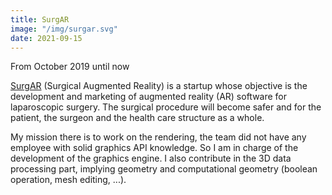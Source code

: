 ```yaml
---
title: SurgAR
image: "/img/surgar.svg"
date: 2021-09-15
---
```


From October 2019 until now


[SurgAR](http://www.surgar-surgery.com/) (Surgical Augmented Reality) is a startup whose objective is the development and marketing of augmented reality (AR) software for laparoscopic surgery. 
The surgical procedure will become safer and for the patient, the surgeon and the health care structure as a whole.


My mission there is to work on the rendering, the team did not have any employee with solid graphics API knowledge. So I am in charge of the development of the graphics engine. I also contribute in the 3D data processing part, 
implying geometry and computational geometry (boolean operation, mesh editing, ...). 

